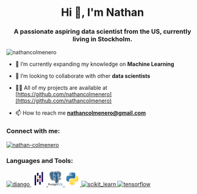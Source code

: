 <h1 align="center">Hi 👋, I'm Nathan</h1>
<h3 align="center">A passionate aspiring data scientist from the US, currently living in Stockholm.</h3>

<p align="left"> <img src="https://komarev.com/ghpvc/?username=nathancolmenero&label=Profile%20views&color=0e75b6&style=flat" alt="nathancolmenero" /> </p>

- 🌱 I’m currently expanding my knowledge on **Machine Learning**

- 👯 I’m looking to collaborate with other **data scientists**

- 👨‍💻 All of my projects are available at [https://github.com/nathancolmenero](https://github.com/nathancolmenero)

- 📫 How to reach me **nathancolmenero@gmail.com**

<h3 align="left">Connect with me:</h3>
<p align="left">
<a href="https://linkedin.com/in/nathan-colmenero" target="blank"><img align="center" src="https://raw.githubusercontent.com/rahuldkjain/github-profile-readme-generator/master/src/images/icons/Social/linked-in-alt.svg" alt="nathan-colmenero" height="30" width="40" /></a>
</p>

<h3 align="left">Languages and Tools:</h3>
<p align="left"> <a href="https://www.djangoproject.com/" target="_blank" rel="noreferrer"> <img src="https://cdn.worldvectorlogo.com/logos/django.svg" alt="django" width="40" height="40"/> </a> <a href="https://pandas.pydata.org/" target="_blank" rel="noreferrer"> <img src="https://raw.githubusercontent.com/devicons/devicon/2ae2a900d2f041da66e950e4d48052658d850630/icons/pandas/pandas-original.svg" alt="pandas" width="40" height="40"/> </a> <a href="https://www.postgresql.org" target="_blank" rel="noreferrer"> <img src="https://raw.githubusercontent.com/devicons/devicon/master/icons/postgresql/postgresql-original-wordmark.svg" alt="postgresql" width="40" height="40"/> </a> <a href="https://www.python.org" target="_blank" rel="noreferrer"> <img src="https://raw.githubusercontent.com/devicons/devicon/master/icons/python/python-original.svg" alt="python" width="40" height="40"/> </a> <a href="https://scikit-learn.org/" target="_blank" rel="noreferrer"> <img src="https://upload.wikimedia.org/wikipedia/commons/0/05/Scikit_learn_logo_small.svg" alt="scikit_learn" width="40" height="40"/> </a> <a href="https://www.tensorflow.org" target="_blank" rel="noreferrer"> <img src="https://www.vectorlogo.zone/logos/tensorflow/tensorflow-icon.svg" alt="tensorflow" width="40" height="40"/> </a> </p>
